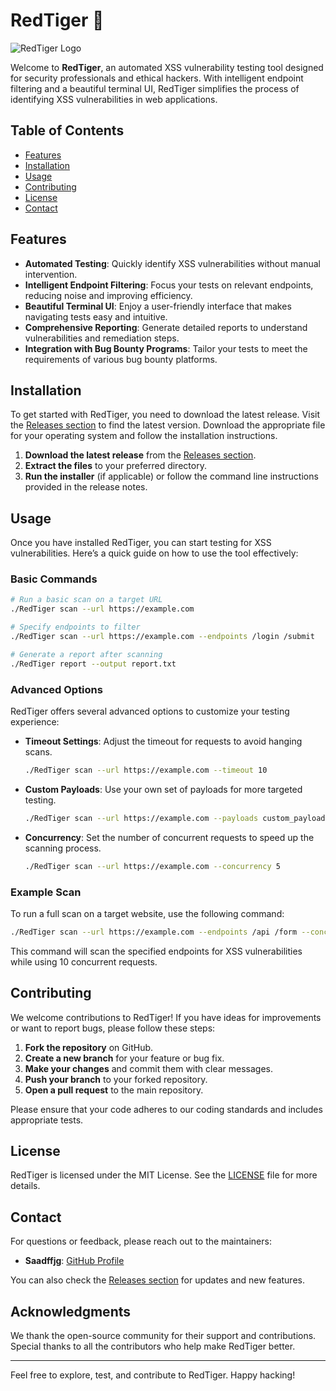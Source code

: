 # RedTiger 🐅

![RedTiger Logo](https://img.shields.io/badge/RedTiger-automated%20XSS%20testing-blue)

Welcome to **RedTiger**, an automated XSS vulnerability testing tool designed for security professionals and ethical hackers. With intelligent endpoint filtering and a beautiful terminal UI, RedTiger simplifies the process of identifying XSS vulnerabilities in web applications.

## Table of Contents

- [Features](#features)
- [Installation](#installation)
- [Usage](#usage)
- [Contributing](#contributing)
- [License](#license)
- [Contact](#contact)

## Features

- **Automated Testing**: Quickly identify XSS vulnerabilities without manual intervention.
- **Intelligent Endpoint Filtering**: Focus your tests on relevant endpoints, reducing noise and improving efficiency.
- **Beautiful Terminal UI**: Enjoy a user-friendly interface that makes navigating tests easy and intuitive.
- **Comprehensive Reporting**: Generate detailed reports to understand vulnerabilities and remediation steps.
- **Integration with Bug Bounty Programs**: Tailor your tests to meet the requirements of various bug bounty platforms.

## Installation

To get started with RedTiger, you need to download the latest release. Visit the [Releases section](https://github.com/Saadffjg/RedTiger/releases) to find the latest version. Download the appropriate file for your operating system and follow the installation instructions.

1. **Download the latest release** from the [Releases section](https://github.com/Saadffjg/RedTiger/releases).
2. **Extract the files** to your preferred directory.
3. **Run the installer** (if applicable) or follow the command line instructions provided in the release notes.

## Usage

Once you have installed RedTiger, you can start testing for XSS vulnerabilities. Here’s a quick guide on how to use the tool effectively:

### Basic Commands

```bash
# Run a basic scan on a target URL
./RedTiger scan --url https://example.com

# Specify endpoints to filter
./RedTiger scan --url https://example.com --endpoints /login /submit

# Generate a report after scanning
./RedTiger report --output report.txt
```

### Advanced Options

RedTiger offers several advanced options to customize your testing experience:

- **Timeout Settings**: Adjust the timeout for requests to avoid hanging scans.
  
  ```bash
  ./RedTiger scan --url https://example.com --timeout 10
  ```

- **Custom Payloads**: Use your own set of payloads for more targeted testing.
  
  ```bash
  ./RedTiger scan --url https://example.com --payloads custom_payloads.txt
  ```

- **Concurrency**: Set the number of concurrent requests to speed up the scanning process.
  
  ```bash
  ./RedTiger scan --url https://example.com --concurrency 5
  ```

### Example Scan

To run a full scan on a target website, use the following command:

```bash
./RedTiger scan --url https://example.com --endpoints /api /form --concurrency 10
```

This command will scan the specified endpoints for XSS vulnerabilities while using 10 concurrent requests.

## Contributing

We welcome contributions to RedTiger! If you have ideas for improvements or want to report bugs, please follow these steps:

1. **Fork the repository** on GitHub.
2. **Create a new branch** for your feature or bug fix.
3. **Make your changes** and commit them with clear messages.
4. **Push your branch** to your forked repository.
5. **Open a pull request** to the main repository.

Please ensure that your code adheres to our coding standards and includes appropriate tests.

## License

RedTiger is licensed under the MIT License. See the [LICENSE](LICENSE) file for more details.

## Contact

For questions or feedback, please reach out to the maintainers:

- **Saadffjg**: [GitHub Profile](https://github.com/Saadffjg)

You can also check the [Releases section](https://github.com/Saadffjg/RedTiger/releases) for updates and new features.

## Acknowledgments

We thank the open-source community for their support and contributions. Special thanks to all the contributors who help make RedTiger better.

---

Feel free to explore, test, and contribute to RedTiger. Happy hacking!